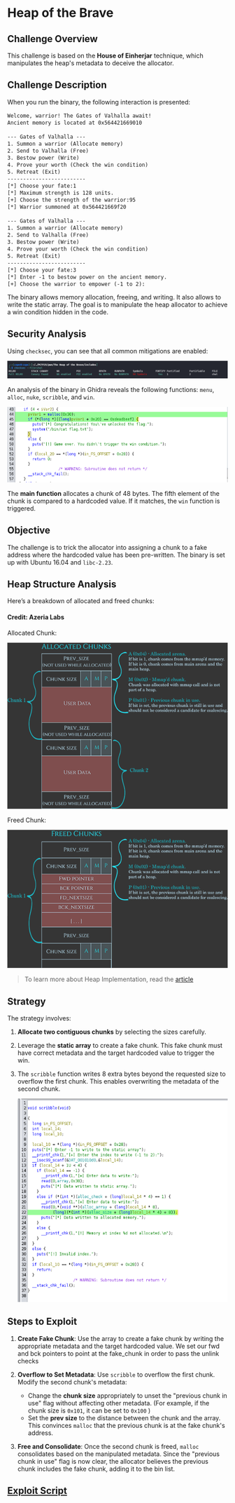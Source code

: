 # Heap of the Brave

## Challenge Overview

This challenge is based on the **House of Einherjar** technique, which manipulates the heap's metadata to deceive the allocator.

## Challenge Description

When you run the binary, the following interaction is presented:

```
Welcome, warrior! The Gates of Valhalla await!
Ancient memory is located at 0x564421669010

--- Gates of Valhalla ---
1. Summon a warrior (Allocate memory)
2. Send to Valhalla (Free)
3. Bestow power (Write)
4. Prove your worth (Check the win condition)
5. Retreat (Exit)
-------------------------
[*] Choose your fate:1
[*] Maximum strength is 128 units.
[+] Choose the strength of the warrior:95
[*] Warrior summoned at 0x564421669f20

--- Gates of Valhalla ---
1. Summon a warrior (Allocate memory)
2. Send to Valhalla (Free)
3. Bestow power (Write)
4. Prove your worth (Check the win condition)
5. Retreat (Exit)
-------------------------
[*] Choose your fate:3
[*] Enter -1 to bestow power on the ancient memory.
[+] Choose the warrior to empower (-1 to 2):  
```

The binary allows memory allocation, freeing, and writing. It also allows to write the static array. The goal is to manipulate the heap allocator to achieve a win condition hidden in the code.

## Security Analysis

Using `checksec`, you can see that all common mitigations are enabled:

![image](images/checksec.png)

An analysis of the binary in Ghidra reveals the following functions: `menu`, `alloc`, `nuke`, `scribble`, and `win`.

![image](images/main.png)

The **main function** allocates a chunk of 48 bytes. The fifth element of the chunk is compared to a hardcoded value. If it matches, the `win` function is triggered.

## Objective

The challenge is to trick the allocator into assigning a chunk to a fake address where the hardcoded value has been pre-written. The binary is set up with Ubuntu 16.04 and `libc-2.23`.

## Heap Structure Analysis

Here’s a breakdown of allocated and freed chunks:

#### Credit: Azeria Labs

Allocated Chunk:

![image](images/chunk_allocated.png)

Freed Chunk:

![image](images/chunk_freed.png)

> To learn more about Heap Implementation, read the [article](https://azeria-labs.com/heap-exploitation-part-1-understanding-the-glibc-heap-implementation/)

## Strategy

The strategy involves:

1. **Allocate two contiguous chunks** by selecting the sizes carefully.
2. Leverage the **static array** to create a fake chunk. This fake chunk must have correct metadata and the target hardcoded value to trigger the win.
3. The `scribble` function writes 8 extra bytes beyond the requested size to overflow the first chunk. This enables overwriting the metadata of the second chunk.
   
   ![image](images/scribble.png)

## Steps to Exploit

1. **Create Fake Chunk**: Use the array to create a fake chunk by writing the appropriate metadata and the target hardcoded value. We set our fwd and bck pointers to point at the fake_chunk in order to pass the unlink checks

2. **Overflow to Set Metadata**: Use `scribble` to overflow the first chunk. Modify the second chunk's metadata:
   - Change the **chunk size** appropriately to unset the "previous chunk in use" flag without affecting other metadata. (For example, if the chunk size is `0x101`, it can be set to `0x100` )
   - Set the **prev size** to the distance between the chunk and the array. This convinces `malloc` that the previous chunk is at the fake chunk's address.

3. **Free and Consolidate**: Once the second chunk is freed, `malloc` consolidates based on the manipulated metadata. Since the "previous chunk in use" flag is now clear, the allocator believes the previous chunk includes the fake chunk, adding it to the bin list.

## [Exploit Script](solve.py)

